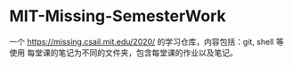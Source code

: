 # MIT-Missing-SemesterWork
一个 https://missing.csail.mit.edu/2020/ 的学习仓库，内容包括：git, shell 等使用
每堂课的笔记为不同的文件夹，包含每堂课的作业以及笔记。
